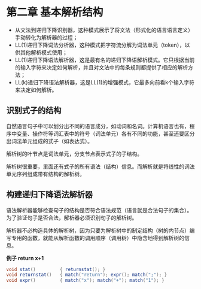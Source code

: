 # 第二章 基本解析结构

* 从文法到递归下降识别器，这种模式展示了将文法（形式化的语言语言定义）手动转化为解析器的过程；
* LL(1)递归下降词法分析器，这种模式把字符流分解为词法单元（token），以供其他解析模式使用；
* LL(1)递归下降语法解析器，这是最有名的递归下降语解析模式。它只根据当前的输入字符来决定如何解析，并且对文法中的每条规则都提供了相应的解析方法；
* LL(k)递归下降语法解析器，这是LL(1)的增强模式，它最多向前看k个输入字符来决定如何解析。

## 识别式子的结构

自然语言句子中可以划分出不同的语言成分，如动词和名词。计算机语言也有，程序中变量、操作符等词汇表中的符号（词法单元）各有不同的功能，甚至还要区分出词法单元组成的式子（如表达式）。

解析树的叶节点是词法单元，分支节点表示式子的子结构。

解析树很重要，里面还有式子的所有语法（结构）信息。而解析就是将线性的词法单元序列组成带有结构的解析树。

## 构建递归下降语法解析器

语法解析器能够检查句子的结构是否符合语法规范（语言就是合法句子的集合）。为了验证句子是否合法，解析器必须识别句子的解析树。

解析器不必构造具体的解析树，因为只要为解析树中的制定结构（树的内节点）编写专用的函数，就能从解析函数的调用顺序（调用树）中隐含地得到解析树的信息。

**例子 return x+1**
``` java
void stat()         { returnstat(); }
void returnstat()   { match("return"); expr(); match(";"); }
void expr()         { match("x"); match("+"); match("1"); }
```
